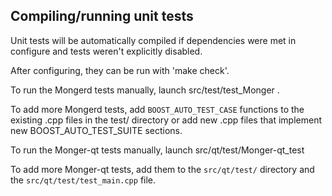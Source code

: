 Compiling/running unit tests
------------------------------------

Unit tests will be automatically compiled if dependencies were met in configure
and tests weren't explicitly disabled.

After configuring, they can be run with 'make check'.

To run the Mongerd tests manually, launch src/test/test_Monger .

To add more Mongerd tests, add `BOOST_AUTO_TEST_CASE` functions to the existing
.cpp files in the test/ directory or add new .cpp files that
implement new BOOST_AUTO_TEST_SUITE sections.

To run the Monger-qt tests manually, launch src/qt/test/Monger-qt_test

To add more Monger-qt tests, add them to the `src/qt/test/` directory and
the `src/qt/test/test_main.cpp` file.

